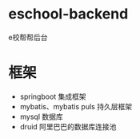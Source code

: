 # eschool-backend
e校帮帮后台

# 框架
- springboot 集成框架
- mybatis、mybatis puls 持久层框架
- mysql 数据库
- druid 阿里巴巴的数据库连接池
